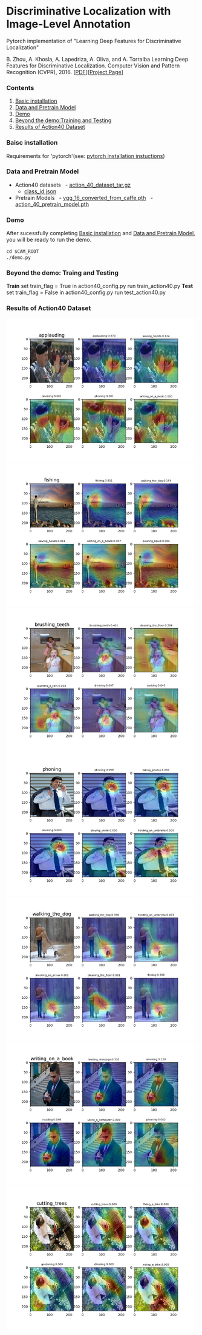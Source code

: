 # Discriminative Localization with Image-Level Annotation
Pytorch implementation of "Learning Deep Features for Discriminative Localization"

B. Zhou, A. Khosla, A. Lapedriza, A. Oliva, and A. Torralba
Learning Deep Features for Discriminative Localization.
Computer Vision and Pattern Recognition (CVPR), 2016.
[[PDF](http://arxiv.org/pdf/1512.04150.pdf)][[Project Page](http://cnnlocalization.csail.mit.edu/)]

### Contents
1. [Basic installation](#installation)
2. [Data and Pretrain Model](#data-and-pretrain-model)
3. [Demo](#demo)
4. [Beyond the demo:Training and Testing](#training-and-testing)
5. [Results of Action40 Dataset](#Results)

### Baisc installation
 Requirements for 'pytorch'(see: [pytorch installation instuctions](http://pytorch.org/http://pytorch.org/))
### Data and Pretrain Model

- Action40 datasets
     - [action_40_dataset_tar.gz](https://drive.google.com/file/d/0B71WibNFGUgaYkZNR2FqQ0hNOXc/view?usp=sharing)
     - [class_id.json](https://drive.google.com/file/d/0B71WibNFGUgackc5NW1QQ0JiOFk/view?usp=sharing)
- Pretrain Models
     - [vgg_16_converted_from_caffe.pth](https://drive.google.com/file/d/0B71WibNFGUgad1dWeS1lbHV3R0E/view?usp=sharing)
     - [action_40_pretrain_model.pth](https://drive.google.com/file/d/0B71WibNFGUgaOXg5YzRMRXFPRlU/view?usp=sharing)
  
### Demo
After sucessfully completing [Basic installation](#installation) and [Data and Pretrain Model](#data-and-pretrain-model), you will be 
ready to run the demo.
```Shell
cd $CAM_ROOT
./demo.py
```
### Beyond the demo: Traing and Testing
**Train**
set train_flag = True in action40_config.py
run train_action40.py
**Test**
set train_flag = False in action40_config.py
run test_action40.py

### Results of Action40 Dataset
![alt tag](https://github.com/gmayday1997/pytorch-CAM/blob/master/results/cam_0.jpg)
![alt tag](https://github.com/gmayday1997/pytorch-CAM/blob/master/results/cam_67.jpg)
![alt tag](https://github.com/gmayday1997/pytorch-CAM/blob/master/results/cam_311.jpg)
![alt tag](https://github.com/gmayday1997/pytorch-CAM/blob/master/results/cam_400.jpg)
![alt tag](https://github.com/gmayday1997/pytorch-CAM/blob/master/results/cam_644.jpg)
![alt tag](https://github.com/gmayday1997/pytorch-CAM/blob/master/results/cam_760.jpg)
![alt tag](https://github.com/gmayday1997/pytorch-CAM/blob/master/results/cam_851.jpg)
